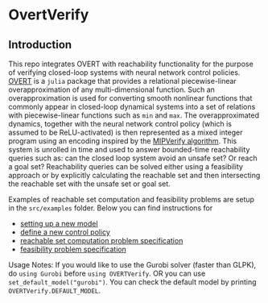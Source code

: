# OvertVerify

## Introduction
This repo integrates OVERT with reachability functionality for the purpose of verifying closed-loop systems with neural network control policies.
[OVERT](https://sisl.github.io/OVERT.jl) is a `julia` package that provides a relational piecewise-linear overapproximation of any multi-dimensional function. 
Such an overapproximation is used for converting smooth nonlinear functions that commonly appear in closed-loop dynamical systems into a set of relations with piecewise-linear functions such as `min` and `max`. 
The overapproximated dynamics, together with the neural network control policy (which is assumed to be ReLU-activated) is then represented as a mixed integer program using an encoding inspired by the [MIPVerify algorithm](https://arxiv.org/abs/1711.07356).
This system is unrolled in time and used to answer bounded-time reachability queries such as: can the closed loop system avoid an unsafe set? Or reach a goal set?
Reachability queries can be solved either using a feasibility approach or by explicitly calculating the reachable set and then intersecting the reachable set with the unsafe set or goal set.

Examples of reachable set computation and feasibility problems are setup in the `src/examples` folder. Below you can find instructions for
 - [setting up a new model](setup_model.md)
 - [define a new control policy](define_control_policy.md)
 - [reachable set computation problem specification](reachability.md)
 - [feasibility problem specification](feasibility.md)


Usage Notes:
If you would like to use the Gurobi solver (faster than GLPK), do `using Gurobi` before `using OVERTVerify`. OR you can use `set_default_model("gurobi")`. You can check the default model by printing `OVERTVerify.DEFAULT_MODEL`.